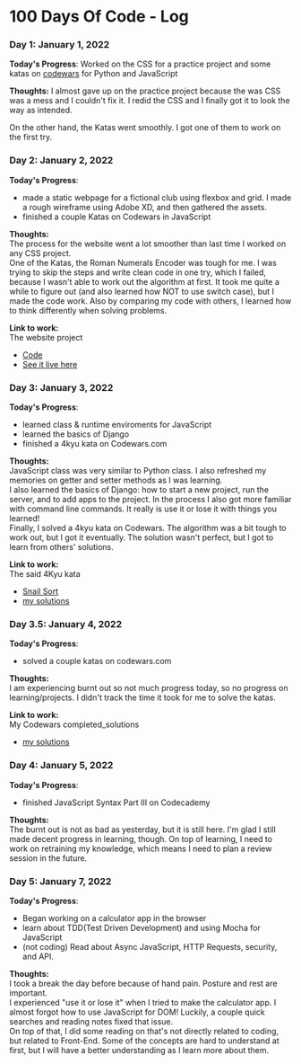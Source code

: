 # 100 Days Of Code - Log
<!--
### Day 0: February 30, 2016 (Example 1)
##### (delete me or comment me out)

**Today's Progress**: Fixed CSS, worked on canvas functionality for the app.

**Thoughts:** I really struggled with CSS, but, overall, I feel like I am slowly getting better at it. Canvas is still new for me, but I managed to figure out some basic functionality.

**Link to work:** [Calculator App](http://www.example.com)
-->
### Day 1: January 1, 2022

**Today's Progress**: Worked on the CSS for a practice project and some katas on [codewars](https://www.codewars.com/dashboard) for Python and JavaScript

**Thoughts:** I almost gave up on the practice project because the was CSS was a mess and I couldn't fix it. I redid the CSS and I finally got it to look the way as intended.

On the other hand, the Katas went smoothly. I got one of them to work on the first try.

### Day 2: January 2, 2022

**Today's Progress**:  
+ made a static webpage for a fictional club using flexbox and grid. I made a rough wireframe using Adobe XD, and then gathered the assets.  
+ finished a couple Katas on Codewars in JavaScript

**Thoughts:**  
The process for the website went a lot smoother than last time I worked on any CSS project.  
One of the Katas, the Roman Numerals Encoder was tough for me. I was trying to skip the steps and write clean code in one try, which I failed, because I wasn't able to work out the algorithm at first. It took me quite a while to figure out (and also learned how NOT to use switch case), but I made the code work. Also by comparing my code with others, I learned how to think differently when solving problems.  


**Link to work:**  
The website project
+ [Code](https://github.com/sharkba1t/Responsive-Club-Website)
+ [See it live here](https://sharkba1t.github.io/Responsive-Club-Website/)

### Day 3: January 3, 2022
**Today's Progress**:  
+ learned class & runtime enviroments for JavaScript
+ learned the basics of Django
+ finished a 4kyu kata on Codewars.com

**Thoughts:**  
JavaScript class was very similar to Python class. I also refreshed my memories on getter and setter methods as I was learning.  
I also learned the basics of Django: how to start a new project, run the server, and to add apps to the project. In the process I also got more familiar with command line commands. It really is use it or lose it with things you learned!  
Finally, I solved a 4kyu kata on Codewars. The algorithm was a bit tough to work out, but I got it eventually. The solution wasn't perfect, but I got to learn from others' solutions.

**Link to work:**  
The said 4Kyu kata  
+ [Snail Sort](https://www.codewars.com/kata/521c2db8ddc89b9b7a0000c1)
+ [my solutions](https://www.codewars.com/users/sharkba1t/completed_solutions/)

### Day 3.5: January 4, 2022
**Today's Progress**:  
+ solved a couple katas on codewars.com

**Thoughts:**  
I am experiencing burnt out so not much progress today, so no progress on learning/projects. I didn't track the time it took for me to solve the katas.

**Link to work:**  
My Codewars completed_solutions  
+ [my solutions](https://www.codewars.com/users/sharkba1t/completed_solutions/)

### Day 4: January 5, 2022
**Today's Progress**:
+ finished JavaScript Syntax Part III on Codecademy

**Thoughts:**  
The burnt out is not as bad as yesterday, but it is still here. I'm glad I still made decent progress in learning, though. On top of learning, I need to work on retraining my knowledge, which means I need to plan a review session in the future.

### Day 5: January 7, 2022
**Today's Progress**:  
+ Began working on a calculator app in the browser
+ learn about TDD(Test Driven Development) and using Mocha for JavaScript
+ (not coding) Read about Async JavaScript, HTTP Requests, security, and API.

**Thoughts:**  
I took a break the day before because of hand pain. Posture and rest are important.  
I experienced "use it or lose it" when I tried to make the calculator app. I almost forgot how to use JavaScript for DOM! Luckily, a couple quick searches and reading notes fixed that issue.  
On top of that, I did some reading on that's not directly related to coding, but related to Front-End. Some of the concepts are hard to understand at first, but I will have a better understanding as I learn more about them.